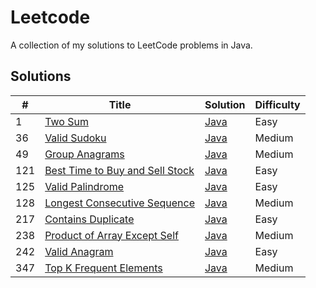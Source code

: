 # Leetcode

A collection of my solutions to LeetCode problems in Java.

## Solutions
| #   | Title                                                                                                   | Solution                                                                                       | Difficulty |
|-----|---------------------------------------------------------------------------------------------------------|------------------------------------------------------------------------------------------------|------------|
| 1   | [Two Sum](https://leetcode.com/problems/two-sum)                                                        | [Java](https://github.com/Aydanjb/leetcode-java/blob/master/src/TwoSum.java)                   | Easy       |
| 36  | [Valid Sudoku](https://leetcode.com/problems/valid-sudoku/description/)                                 | [Java](https://github.com/Aydanjb/leetcode-java/tree/master/src/ValidSudoku.java)              | Medium     |
| 49  | [Group Anagrams](https://leetcode.com/problems/group-anagrams/description/)                             | [Java](https://github.com/Aydanjb/leetcode-java/src/GroupAnagrams.java)                        | Medium     |
| 121 | [Best Time to Buy and Sell Stock](https://leetcode.com/problems/best-time-to-buy-and-sell-stock/description/) | [Java](github.com/Aydanjb/leetcode-java/blob/master/src/BestTimeToBuyAndSellStock.java) | Easy |
| 125 | [Valid Palindrome](https://leetcode.com/problems/valid-palindrome/description/) | [Java](https://github.com/Aydanjb/leetcode-java/blob/master/src/ValidPalindrome.java) | Easy | 
| 128 | [Longest Consecutive Sequence](https://leetcode.com/problems/longest-consecutive-sequence/description/) | [Java](https://github.com/Aydanjb/leetcode-java/tree/master/src/LongestConsecutiveSequence.java) | Medium |
| 217 | [Contains Duplicate](https://leetcode.com/problems/contains-duplicate/description/)                     | [Java](https://github.com/Aydanjb/leetcode-java/blob/master/src/ContainsDuplicate.java)        | Easy       |
| 238 | [Product of Array Except Self](https://leetcode.com/problems/product-of-array-except-self/description/) | [Java](https://github.com/Aydanjb/leetcode-java/tree/master/src/ProductOfArrayExceptSelf.java) | Medium     |
| 242 | [Valid Anagram](https://leetcode.com/problems/valid-anagram/description/)                               | [Java](https://github.com/Aydanjb/leetcode-java/src/ValidAnagram.java)                         | Easy       |
| 347 | [Top K Frequent Elements](https://leetcode.com/problems/top-k-frequent-elements/description/)           | [Java](https://github.com/Aydanjb/leetcode-java/tree/master/src/TopKFrequentElements.java)     | Medium     |
